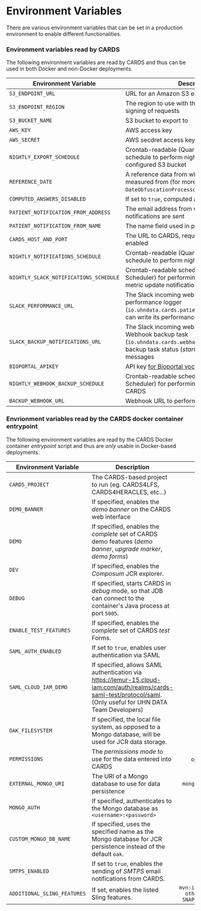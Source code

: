 # Environment Variables

There are various environment variables that can be set in a production environment to enable different functionalities.

### Environment variables read by CARDS
The following environment variables are read by CARDS and thus can be used in both Docker and non-Docker deployments.

| Environment Variable | Description | Sample |
| ------------- | ----------- | -----: |
| `S3_ENDPOINT_URL` | URL for an Amazon S3 endpoint to export data to | `https://sns.us-west-1.amazonaws.com` |
| `S3_ENDPOINT_REGION` | The region to use with the above for SigV4 signing of requests | `us-west-1` |
| `S3_BUCKET_NAME` | S3 bucket to export to | `uhn` |
| `AWS_KEY` | AWS access key | |
| `AWS_SECRET` | AWS secdret access key | |
| `NIGHTLY_EXPORT_SCHEDULE` | Crontab-readable (Quartz Job Scheduler) schedule to perform nightly export to the configured S3 bucket | `0 0 6 * * ? *` |
| `REFERENCE_DATE` | A reference data from which all dates are to be measured from (for more details, see `DateObfuscationProcessor.java`) | `2020-01-01` |
| `COMPUTED_ANSWERS_DISABLED` | If set to `true`, computed answers are disabled | `true` |
| `PATIENT_NOTIFICATION_FROM_ADDRESS` | The email address from which patient notifications are sent | `datapro@uhn.ca` |
| `PATIENT_NOTIFICATION_FROM_NAME` | The name field used in patient notification emails | `UHN DATAPRO` |
| `CARDS_HOST_AND_PORT` | The URL to CARDS, required when emails are enabled | `localhost:8080` |
| `NIGHTLY_NOTIFICATIONS_SCHEDULE` | Crontab-readable (Quartz Job Scheduler) schedule to perform nightly notification emails | `0 0 6 * * ? *` |
| `NIGHTLY_SLACK_NOTIFICATIONS_SCHEDULE` | Crontab-readable schedule (Quartz Job Scheduler) for performing Slack performance metric update notification messages | `0 0 6 * * ? *` |
| `SLACK_PERFORMANCE_URL` | The Slack incoming webhook URL which the performance logger (`io.uhndata.cards.patients.slacknotifications`) can write its performance update messages to | `https://hooks.slack.com/services/ery8974/342rUYEiue/KJHkggI8973130DddE3r` |
| `SLACK_BACKUP_NOTIFICATIONS_URL` | The Slack incoming webhook URL which the Webhook backup task (`io.uhndata.cards.webhookbackup`) uses to log its backup task status (_started_/_completed_/_failed_) messages | `https://hooks.slack.com/services/ery8974/342rUYEiue/KJHkggI8973130DddE3r` |
| `BIOPORTAL_APIKEY` | API key [for Bioportal vocabularies](https://data.bioontology.org/documentation) | |
| `NIGHTLY_WEBHOOK_BACKUP_SCHEDULE` | Crontab-readable schedule (Quartz Job Scheduler) for performing Webhook backups of CARDS | `0 0 6 * * ? *` |
| `BACKUP_WEBHOOK_URL` | Webhook URL to perform backups of CARDS to | `http://localhost:8012` |

### Envrionment variables read by the CARDS docker container entrypoint
The following environment variables are read by the CARDS Docker container _entrypoint_ script and thus are _only_ usable in Docker-based deployments.

| Environment Variable | Description | Sample |
| ------------- | ----------- | -----: |
| `CARDS_PROJECT` | The CARDS-based project to run (eg. CARDS4LFS, CARDS4HERACLES, etc...) | `cards4proms` |
| `DEMO_BANNER` | If specified, enables the _demo banner_ on the CARDS web interface | `true` |
| `DEMO` | If specified, enables the _complete_ set of CARDS demo features (_demo banner_, _upgrade marker_, _demo forms_) | `true` |
| `DEV` | If specified, enables the _Composum_ JCR explorer. | `true` |
| `DEBUG` | If specified, starts CARDS in _debug_ mode, so that JDB can connect to the container's Java process at port `5005`. | `true` |
| `ENABLE_TEST_FEATURES` | If specified, enables the _complete_ set of CARDS _test_ Forms. | `true` |
| `SAML_AUTH_ENABLED` | If set to `true`, enables user authentication via SAML | `true` |
| `SAML_CLOUD_IAM_DEMO` | If specified, allows SAML authentication via https://lemur-15.cloud-iam.com/auth/realms/cards-saml-test/protocol/saml. (Only useful for UHN DATA Team Developers) | `true` |
| `OAK_FILESYSTEM` | If specified, the local file system, as opposed to a Mongo database, will be used for JCR data storage. | `true` |
| `PERMISSIONS` | The _permissions mode_ to use for the data entered into CARDS | `open`, `trusted`, `ownership` |
| `EXTERNAL_MONGO_URI` | The URI of a Mongo database to use for data persistence | `mongodb.example.com:27017` |
| `MONGO_AUTH` | If specified, authenticates to the Mongo database as `<username>:<password>` | `mongouser:password` |
| `CUSTOM_MONGO_DB_NAME` | If specified, uses the specified name as the Mongo database for JCR persistence instead of the default `oak`. | `sling` |
| `SMTPS_ENABLED` | If set to `true`, enables the sending of _SMTPS_ email notifications from CARDS. | `true` |
| `ADDITIONAL_SLING_FEATURES` | If set, enables the listed Sling features. | `mvn:io.uhndata.cards/some-other-sling-feature/0.9-SNAPSHOT/slingosgifeature` |